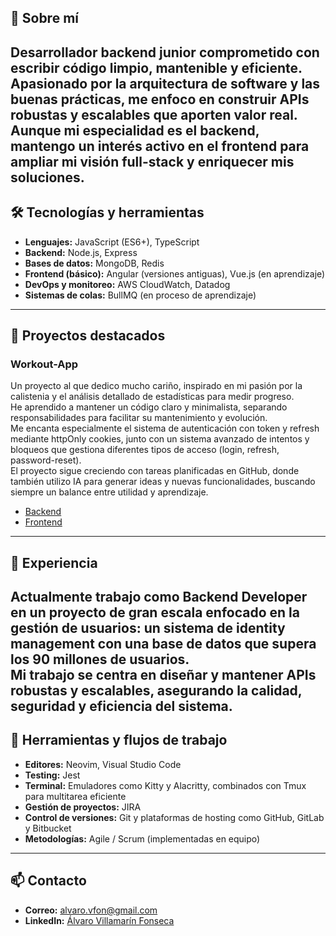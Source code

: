 ## 🚀 Sobre mí  
Desarrollador backend junior comprometido con escribir código limpio, mantenible y eficiente. Apasionado por la arquitectura de software y las buenas prácticas, me enfoco en construir APIs robustas y escalables que aporten valor real. Aunque mi especialidad es el backend, mantengo un interés activo en el frontend para ampliar mi visión full-stack y enriquecer mis soluciones.
---
## 🛠 Tecnologías y herramientas
- **Lenguajes:** JavaScript (ES6+), TypeScript  
- **Backend:** Node.js, Express  
- **Bases de datos:** MongoDB, Redis  
- **Frontend (básico):** Angular (versiones antiguas), Vue.js (en aprendizaje)  
- **DevOps y monitoreo:** AWS CloudWatch, Datadog  
- **Sistemas de colas:** BullMQ (en proceso de aprendizaje)  
---
## 📂 Proyectos destacados

### Workout-App  
Un proyecto al que dedico mucho cariño, inspirado en mi pasión por la calistenia y el análisis detallado de estadísticas para medir progreso.  
He aprendido a mantener un código claro y minimalista, separando responsabilidades para facilitar su mantenimiento y evolución.  
Me encanta especialmente el sistema de autenticación con token y refresh mediante httpOnly cookies, junto con un sistema avanzado de intentos y bloqueos que gestiona diferentes tipos de acceso (login, refresh, password-reset).  
El proyecto sigue creciendo con tareas planificadas en GitHub, donde también utilizo IA para generar ideas y nuevas funcionalidades, buscando siempre un balance entre utilidad y aprendizaje.  

- [Backend](https://github.com/AlvaroVFon/workout-app)  
- [Frontend](https://github.com/AlvaroVFon/workout-app-front)  
---
## 💼 Experiencia  
Actualmente trabajo como Backend Developer en un proyecto de gran escala enfocado en la gestión de usuarios: un sistema de identity management con una base de datos que supera los 90 millones de usuarios.  
Mi trabajo se centra en diseñar y mantener APIs robustas y escalables, asegurando la calidad, seguridad y eficiencia del sistema.
---
## 🧰 Herramientas y flujos de trabajo
- **Editores:** Neovim, Visual Studio Code  
- **Testing:** Jest  
- **Terminal:** Emuladores como Kitty y Alacritty, combinados con Tmux para multitarea eficiente  
- **Gestión de proyectos:** JIRA  
- **Control de versiones:** Git y plataformas de hosting como GitHub, GitLab y Bitbucket  
- **Metodologías:** Agile / Scrum (implementadas en equipo)  
---
## 📫 Contacto  
- **Correo:** alvaro.vfon@gmail.com  
- **LinkedIn:** [Álvaro Villamarín Fonseca](https://www.linkedin.com/in/%C3%A1lvaro-villamar%C3%ADn-fonseca-9003796a/)  
